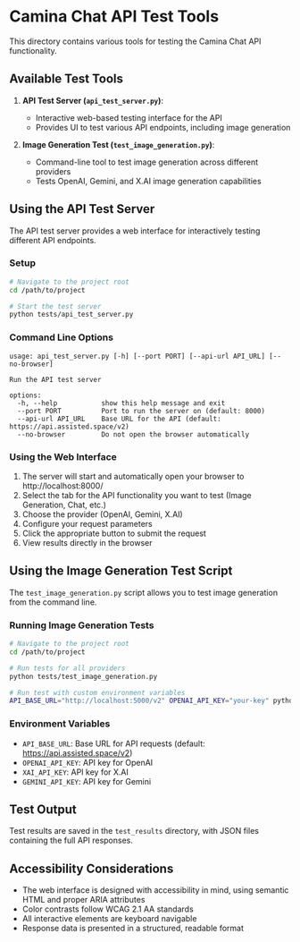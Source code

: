 # Camina Chat API Test Tools

This directory contains various tools for testing the Camina Chat API functionality.

## Available Test Tools

1. **API Test Server (`api_test_server.py`)**: 
   - Interactive web-based testing interface for the API
   - Provides UI to test various API endpoints, including image generation

2. **Image Generation Test (`test_image_generation.py`)**: 
   - Command-line tool to test image generation across different providers
   - Tests OpenAI, Gemini, and X.AI image generation capabilities

## Using the API Test Server

The API test server provides a web interface for interactively testing different API endpoints.

### Setup

```bash
# Navigate to the project root
cd /path/to/project

# Start the test server
python tests/api_test_server.py
```

### Command Line Options

```
usage: api_test_server.py [-h] [--port PORT] [--api-url API_URL] [--no-browser]

Run the API test server

options:
  -h, --help           show this help message and exit
  --port PORT          Port to run the server on (default: 8000)
  --api-url API_URL    Base URL for the API (default: https://api.assisted.space/v2)
  --no-browser         Do not open the browser automatically
```

### Using the Web Interface

1. The server will start and automatically open your browser to http://localhost:8000/
2. Select the tab for the API functionality you want to test (Image Generation, Chat, etc.)
3. Choose the provider (OpenAI, Gemini, X.AI)
4. Configure your request parameters
5. Click the appropriate button to submit the request
6. View results directly in the browser

## Using the Image Generation Test Script

The `test_image_generation.py` script allows you to test image generation from the command line.

### Running Image Generation Tests

```bash
# Navigate to the project root
cd /path/to/project

# Run tests for all providers
python tests/test_image_generation.py

# Run test with custom environment variables
API_BASE_URL="http://localhost:5000/v2" OPENAI_API_KEY="your-key" python tests/test_image_generation.py
```

### Environment Variables

- `API_BASE_URL`: Base URL for API requests (default: https://api.assisted.space/v2)
- `OPENAI_API_KEY`: API key for OpenAI
- `XAI_API_KEY`: API key for X.AI
- `GEMINI_API_KEY`: API key for Gemini

## Test Output

Test results are saved in the `test_results` directory, with JSON files containing the full API responses.

## Accessibility Considerations

- The web interface is designed with accessibility in mind, using semantic HTML and proper ARIA attributes
- Color contrasts follow WCAG 2.1 AA standards
- All interactive elements are keyboard navigable
- Response data is presented in a structured, readable format 